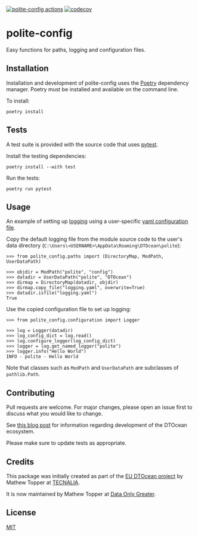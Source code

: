 [![polite-config actions](https://github.com/DTOcean/dtocean/actions/workflows/polite-config.yml/badge.svg?branch=next)](https://github.com/DTOcean/dtocean/actions/workflows/polite-config.yml)
[![codecov](https://img.shields.io/codecov/c/gh/DTOcean/dtocean?token=Y3GR22fUJ8&flag=polite-config)](https://app.codecov.io/gh/DTOcean/dtocean?flags%5B0%5D=polite-config)

# polite-config

Easy functions for paths, logging and configuration files.

## Installation

Installation and development of polite-config uses the [Poetry](https://python-poetry.org/)
dependency manager. Poetry must be installed and available on the command line.

To install:

```console
poetry install
```

## Tests

A test suite is provided with the source code that uses [pytest](https://docs.pytest.org).

Install the testing dependencies:

```console
poetry install --with test
```

Run the tests:

```console
poetry run pytest
```

## Usage

An example of setting up [logging](https://docs.python.org/3/library/logging.html)
using a user-specific [yaml configuration file](https://docs.python.org/3/howto/logging.html#configuring-logging).

Copy the default logging file from the module source code to the user's data
directory (`C:\Users\<USERNAME>\AppData\Roaming\DTOcean\polite`):

```pycon
>>> from polite_config.paths import (DirectoryMap, ModPath, UserDataPath)

>>> objdir = ModPath("polite", "config")
>>> datadir = UserDataPath("polite", "DTOcean")
>>> dirmap = DirectoryMap(datadir, objdir)
>>> dirmap.copy_file("logging.yaml", overwrite=True)
>>> datadir.isfile("logging.yaml")
True
```

Use the copied configuration file to set up logging:

```pycon
>>> from polite_config.configuration import Logger

>>> log = Logger(datadir)
>>> log_config_dict = log.read()
>>> log.configure_logger(log_config_dict)
>>> logger = log.get_named_logger("polite")
>>> logger.info("Hello World")
INFO - polite - Hello World
```

Note that classes such as `ModPath` and `UserDataPath` are subclasses of
`pathlib.Path`.

## Contributing

Pull requests are welcome. For major changes, please open an issue first to
discuss what you would like to change.

See [this blog post](https://www.dataonlygreater.com/blog/post/dtocean-development-change-management/)
for information regarding development of the DTOcean ecosystem.

Please make sure to update tests as appropriate.

## Credits

This package was initially created as part of the [EU DTOcean project](https://cordis.europa.eu/project/id/608597)
by Mathew Topper at [TECNALIA](https://www.tecnalia.com).

It is now maintained by Mathew Topper at [Data Only Greater](https://www.dataonlygreater.com/).

## License

[MIT](https://choosealicense.com/licenses/mit/)
